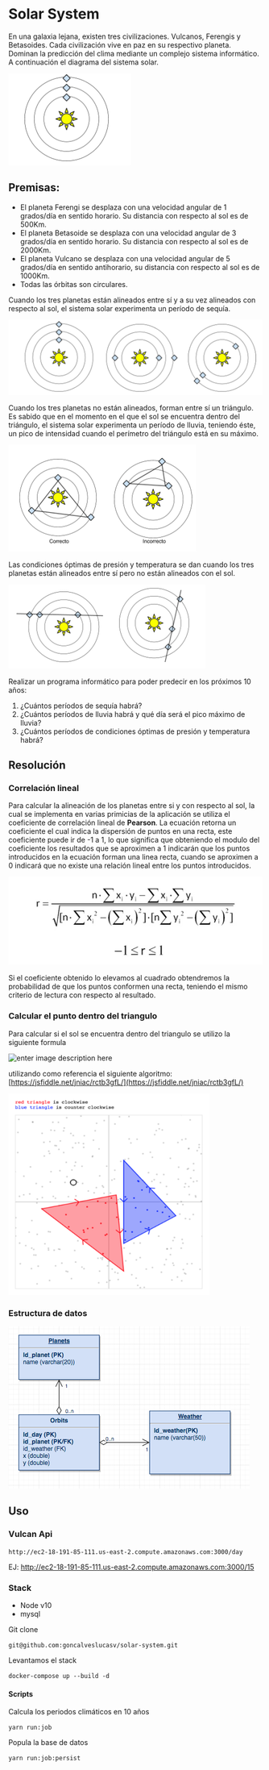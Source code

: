 
# Solar System

En una galaxia lejana, existen tres civilizaciones. Vulcanos, Ferengis y Betasoides. Cada
civilización vive en paz en su respectivo planeta.
Dominan la predicción del clima mediante un complejo sistema informático.
A continuación el diagrama del sistema solar.

![enter image description here](https://github.com/goncalveslucasv/solar-system/blob/master/snapshots/1.png?raw=true)

## Premisas:

 - El planeta Ferengi se desplaza con una velocidad angular de 1 grados/día en sentido
horario. Su distancia con respecto al sol es de 500Km.
 - El planeta Betasoide se desplaza con una velocidad angular de 3 grados/día en sentido
horario. Su distancia con respecto al sol es de 2000Km.
 - El planeta Vulcano se desplaza con una velocidad angular de 5 grados/día en sentido
anti­horario, su distancia con respecto al sol es de 1000Km.
 - Todas las órbitas son circulares.

Cuando los tres planetas están alineados entre sí y a su vez alineados con respecto al sol, el
sistema solar experimenta un período de sequía.

![enter image description here](https://github.com/goncalveslucasv/solar-system/blob/master/snapshots/2.png?raw=true)

Cuando los tres planetas no están alineados, forman entre sí un triángulo. Es sabido que en el
momento en el que el sol se encuentra dentro del triángulo, el sistema solar experimenta un
período de lluvia, teniendo éste, un pico de intensidad cuando el perímetro del triángulo está en
su máximo.

![enter image description here](https://github.com/goncalveslucasv/solar-system/blob/master/snapshots/3.png?raw=true)

Las condiciones óptimas de presión y temperatura se dan cuando los tres planetas están
alineados entre sí pero no están alineados con el sol.

![enter image description here](https://github.com/goncalveslucasv/solar-system/blob/master/snapshots/4.png?raw=true)

Realizar un programa informático para poder predecir en los próximos 10 años:
1. ¿Cuántos períodos de sequía habrá?
2. ¿Cuántos períodos de lluvia habrá y qué día será el pico máximo de lluvia?
3. ¿Cuántos períodos de condiciones óptimas de presión y temperatura habrá?

## Resolución

### Correlación lineal
Para calcular la alineación de los planetas entre si y con respecto al sol, la cual se implementa en varias primicias de la aplicación se utiliza el coeficiente de correlación lineal de **Pearson**.
La ecuación retorna un coeficiente el cual indica la dispersión de puntos en una recta, este coeficiente puede ir de -1 a 1, lo que significa que obteniendo el modulo del coeficiente los resultados que se aproximen a 1 indicarán que los puntos introducidos en la ecuación forman una linea recta, cuando se aproximen a 0 indicará que no existe una relación lineal entre los puntos introducidos.

![enter image description here](https://github.com/goncalveslucasv/solar-system/blob/master/snapshots/coefcor.jpg?raw=true)

Si el coeficiente obtenido lo elevamos al cuadrado obtendremos la probabilidad de que los puntos conformen una recta, teniendo el mismo criterio de lectura con respecto al resultado.

### Calcular el punto dentro del triangulo
Para calcular si el sol se encuentra dentro del triangulo se utilizo la siguiente formula

![enter image description here](http://geomalgorithms.com/Area_eqn5b2.gif)

utilizando como referencia el siguiente algoritmo: 
[https://jsfiddle.net/jniac/rctb3gfL/](https://jsfiddle.net/jniac/rctb3gfL/)

<img src="https://github.com/goncalveslucasv/solar-system/blob/master/snapshots/triangle.png?raw=true" width="400" height="400">

### Estructura de datos
![](https://github.com/goncalveslucasv/solar-system/blob/master/snapshots/der.png?raw=true)

## Uso

### Vulcan Api
    http://ec2-18-191-85-111.us-east-2.compute.amazonaws.com:3000/day
    
EJ: http://ec2-18-191-85-111.us-east-2.compute.amazonaws.com:3000/15

### Stack
 - Node v10
 - mysql

Git clone

    git@github.com:goncalveslucasv/solar-system.git

Levantamos el stack

    docker-compose up --build -d


#### Scripts
Calcula los periodos climáticos en 10 años

    yarn run:job
    
Popula la base de datos

    yarn run:job:persist
